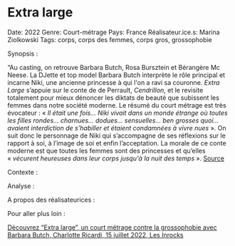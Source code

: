 # Extra large

Date: 2022
Genre: Court-métrage
Pays: France
Réalisateur.ice.s: Marina Ziolkowski
Tags: corps, corps des femmes, corps gros, grossophobie

Synopsis : 

“Au casting, on retrouve Barbara Butch, Rosa Bursztein et Bérangère Mc Neese. La DJette et top model Barbara Butch interprète le rôle principal et incarne Niki, une ancienne princesse à qui l'on a ravi sa couronne. *Extra Large* s’appuie sur le conte de de Perrault, *Cendrillon*, et le revisite totalement pour mieux dénoncer les diktats de beauté que subissent les femmes dans notre société moderne. Le résumé du court métrage est très évocateur : « *Il était une fois… Niki vivait dans un monde étrange où toutes les filles rondes... charnues… dodues… sensuelles… ben grosses quoi... avaient interdiction de s’habiller et étaient condamnées à vivre nues* ». On suit donc le personnage de Niki qui s’accompagne de ses réflexions sur le rapport à soi, à l’image de soi et enfin l’acceptation. La morale de ce conte moderne est que toutes les femmes sont des princesses et qu’elles « *vécurent heureuses dans leur corps jusqu'à la nuit des temps* ». [Source](https://www.femina.fr/article/grossophobie-pourquoi-il-est-important-de-voir-le-court-metrage-extra-large) 

Contexte : 

Analyse : 

A propos des réalisateurices : 

Pour aller plus loin : 

[Découvrez “Extra large”, un court métrage contre la grossophobie avec Barbara Butch, Charlotte Ricardi, 15 juillet 2022, Les Inrocks](https://www.lesinrocks.com/ou-est-le-cool/decouvrez-extra-large-un-court-metrage-contre-la-grossophobie-avec-barbara-butch-485593-15-07-2022/)